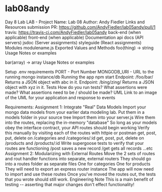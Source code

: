 # lab08andy
Day 8 Lab
LAB -
Project Name: Lab 08
Author: Andy Fiedler
Links and Resources
submission PR: https://github.com/AndyFiedler/lab05andy/pull/1
travis: https://travis-ci.com/AndyFiedler/lab05andy
back-end (when applicable)
front-end (when applicable)
Documentation
api docs (API servers)
jsdoc (Server assignments)
styleguide (React assignments)
Modules
modulename.js
Exported Values and Methods
foo(thing) -> string
Usage Notes or examples

bar(array) -> array
Usage Notes or examples

Setup
.env requirements
PORT - Port Number
MONGODB_URI - URL to the running mongo instance/db
Running the app
npm start
Endpoint: /foo/bar/
Returns a JSON object with abc in it.
Endpoint: /bing/zing/
Returns a JSON object with xyz in it.
Tests
How do you run tests?
What assertions were made?
What assertions need to be / should be made?
UML
Link to an image of the UML for your application and response to events

Requirements:
Assignment 1: Integrate "Real" Data Models
Import your mongo data models from your earlier data modeling lab.
Put them in a models folder in your source tree
Import them into your server.js
Wire them into the routes, replacing the in-memory "database"
So long as your models obey the interface contract, your API routes should begin working
Verify this manually by visiting each of the routes with httpie or postman
get, post, put, delete on /categories and /categories/:id
get, post, put, delete on /products and /products/:id
Write supergoose tests to verify that your routes are functioning
/post saves a new record
/get gets all records
...etc
Assignment 2: Modularizing with External Routes
Move the 2 sets of routes and rout handler functions into separate, external routers
They should go into a routes folder as separate files
One for categories
One for products
They will need to export an express router instance
The app will now need to import and use these routes
Once you've moved the routes out, the tests that you wrote should still work.
Engineering Note This is a main benefit of testing -- asserting that major changes don't effect functionality!